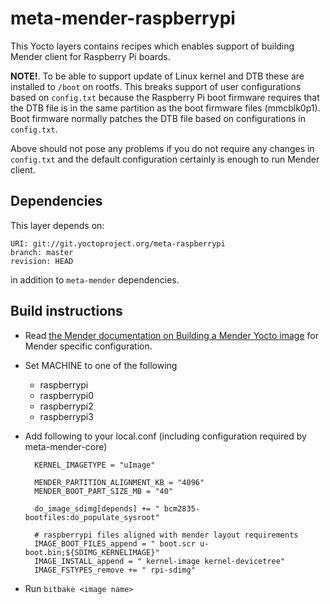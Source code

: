 # meta-mender-raspberrypi

This Yocto layers contains recipes which enables support of building Mender client for Raspberry Pi boards.

**NOTE!**. To be able to support update of Linux kernel and DTB these are installed to `/boot` on rootfs. This breaks support of user configurations based on `config.txt` because the Raspberry Pi boot firmware requires that the DTB file is in the same partition as the boot firmware files (mmcblk0p1). Boot firmware normally patches the DTB file based on configurations in `config.txt`.

Above should not pose any problems if you do not require any changes in `config.txt` and the default configuration certainly is enough to run Mender client.

## Dependencies

This layer depends on:

    URI: git://git.yoctoproject.org/meta-raspberrypi
    branch: master
    revision: HEAD

in addition to `meta-mender` dependencies.

## Build instructions

- Read [the Mender documentation on Building a Mender Yocto image](https://docs.mender.io/Artifacts/Building-Mender-Yocto-image) for Mender specific configuration.
- Set MACHINE to one of the following
    - raspberrypi
    - raspberrypi0
    - raspberrypi2
    - raspberrypi3
- Add following to your local.conf (including configuration required by meta-mender-core)

        KERNEL_IMAGETYPE = "uImage"

        MENDER_PARTITION_ALIGNMENT_KB = "4096"
        MENDER_BOOT_PART_SIZE_MB = "40"

        do_image_sdimg[depends] += " bcm2835-bootfiles:do_populate_sysroot"

        # raspberrypi files aligned with mender layout requirements
        IMAGE_BOOT_FILES_append = " boot.scr u-boot.bin;${SDIMG_KERNELIMAGE}"
        IMAGE_INSTALL_append = " kernel-image kernel-devicetree"
        IMAGE_FSTYPES_remove += " rpi-sdimg"

- Run `bitbake <image name>`
